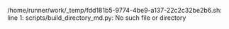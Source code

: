 /home/runner/work/_temp/fdd181b5-9774-4be9-a137-22c2c32be2b6.sh: line 1: scripts/build_directory_md.py: No such file or directory

